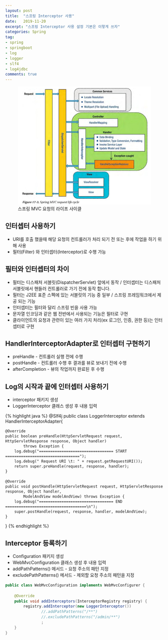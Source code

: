 ```yaml
---
layout: post
title:  "스프링 Interceptor 사용"
date:   2019-11-20
excerpt: "스프링 Interceptor 사용 설정 기본은 이렇게 쓰자"
categories: Spring
tag:
- spring
- springboot
- log
- logger
- slf4
- log4jdbc
comments: true
---
```


<figure>
	<img src="/assets/img/img_01.png">
	<figcaption>스프링 MVC 요청의 라이프 사이클</figcaption>
</figure>

## 인터셉터 사용하기
* URI를 호출 했을때 해당 요청의 컨트롤러가 처리 되기 전 또는 후에 작업을 하기 위해 사용
* 필터(Filter) 와 인터셉터(Interceptor)로 수행 가능

## 필터와 인터셉터의 차이
* 필터는 디스패처 서블릿(DispatcherServlet) 앞에서 동작 / 인터셉터는 디스패처 서블릿에서 핸들러 컨트롤러로 가기 전에 동작 합니다.
* 필터는 J2EE 표준 스펙에 있는 서블릿의 기능 중 일부 / 스프링 프레임워크에서 제공 되는 기능
* 인터셉터는 필터와 달리 스프링 빈을 사용 가능
* 문자열 인코딩과 같은 웹 전반에서 사용되는 기능은 필터로 구현
* 클라이언트의 요청과 관련이 있는 여러 가지 처리(ex 로그인, 인증, 권한 등)는 인터셉터로 구현

## HandlerInterceptorAdapter로 인터셉터 구현하기
* preHandle - 컨트롤러 실행 전에 수행
* postHandle - 컨트롤러 수행 후 결과를 뷰로 보내기 전에 수행
* afterCompletion - 뷰의 작업까지 완료된 후 수행

## Log의 시작과 끝에 인터셉터 사용하기
* interceptor 패키지 생성
* LoggerInterceptor 클래스 생성 후 내용 입력

{% highlight java %}
@Slf4j
public class LoggerInterceptor extends HandlerInterceptorAdapter{

	@Override
	public boolean preHandle(HttpServletRequest request, HttpServletResponse response, Object handler)
			throws Exception {
		log.debug("================================= START =================================");
		log.debug(" Request URI \t: " + request.getRequestURI());
		return super.preHandle(request, response, handler);
	}

	@Override
	public void postHandle(HttpServletRequest request, HttpServletResponse response, Object handler,
			ModelAndView modelAndView) throws Exception {
		log.debug("================================= END ====================================\n");
		super.postHandle(request, response, handler, modelAndView);
	}
}
{% endhighlight %}

## Interceptor 등록하기
* Configuration 패키지 생성
* WebMvcConfiguration 클래스 생성 후 내용 입력
* addPathPatterns() 메서드 - 요청 주소의 패턴 지정
* excludePathPatterns() 메서드 - 제외할 요청 주소의 패턴을 지정

```Java
public class WebMvcConfiguration implements WebMvcConfigurer {

	@Override
	public void addInterceptors(InterceptorRegistry registry) {
		registry.addInterceptor(new LoggerInterceptor())
				//.addPathPatterns("/**")
				//.excludePathPatterns("/admin/**")
				;
	}
}
```